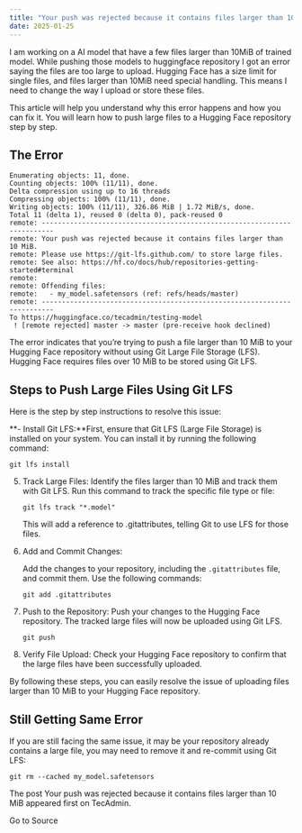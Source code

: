 ```yaml
---
title: "Your push was rejected because it contains files larger than 10 MiB"
date: 2025-01-25
---
```


I am working on a AI model that have a few files larger than 10MiB of trained model. While pushing those models to huggingface repository I got an error saying the files are too large to upload. Hugging Face has a size limit for single files, and files larger than 10MiB need special handling. This means I need to change the way I upload or store these files.

This article will help you understand why this error happens and how you can fix it. You will learn how to push large files to a Hugging Face repository step by step.

## The Error

```
Enumerating objects: 11, done.
Counting objects: 100% (11/11), done.
Delta compression using up to 16 threads
Compressing objects: 100% (11/11), done.
Writing objects: 100% (11/11), 326.86 MiB | 1.72 MiB/s, done.
Total 11 (delta 1), reused 0 (delta 0), pack-reused 0
remote: -------------------------------------------------------------------------
remote: Your push was rejected because it contains files larger than 10 MiB.
remote: Please use https://git-lfs.github.com/ to store large files.
remote: See also: https://hf.co/docs/hub/repositories-getting-started#terminal
remote:
remote: Offending files:
remote:   - my_model.safetensors (ref: refs/heads/master)
remote: -------------------------------------------------------------------------
To https://huggingface.co/tecadmin/testing-model
 ! [remote rejected] master -> master (pre-receive hook declined)

```

The error indicates that you’re trying to push a file larger than 10 MiB to your Hugging Face repository without using Git Large File Storage (LFS). Hugging Face requires files over 10 MiB to be stored using Git LFS.

## Steps to Push Large Files Using Git LFS

Here is the step by step instructions to resolve this issue:

**- Install Git LFS:**First, ensure that Git LFS (Large File Storage) is installed on your system. You can install it by running the following command:

```
git lfs install
```

5. Track Large Files: Identify the files larger than 10 MiB and track them with Git LFS. Run this command to track the specific file type or file:
    
    ```
    git lfs track "*.model"
    ```
    
    This will add a reference to .gitattributes, telling Git to use LFS for those files.
    

7. Add and Commit Changes:
    
    Add the changes to your repository, including the `.gitattributes` file, and commit them. Use the following commands:
    
    ```
    git add .gitattributes
    ```
    

9. Push to the Repository: Push your changes to the Hugging Face repository. The tracked large files will now be uploaded using Git LFS.
    
    ```
    git push
    ```
    

11. Verify File Upload: Check your Hugging Face repository to confirm that the large files have been successfully uploaded.

By following these steps, you can easily resolve the issue of uploading files larger than 10 MiB to your Hugging Face repository.

## Still Getting Same Error

If you are still facing the same issue, it may be your repository already contains a large file, you may need to remove it and re-commit using Git LFS:

```
git rm --cached my_model.safetensors
```

The post Your push was rejected because it contains files larger than 10 MiB appeared first on TecAdmin.

Go to Source
